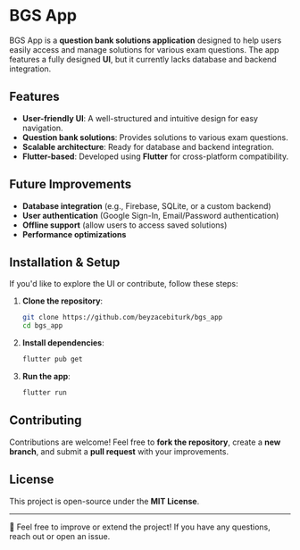 # BGS App

BGS App is a **question bank solutions application** designed to help users easily access and manage solutions for various exam questions. The app features a fully designed **UI**, but it currently lacks database and backend integration.

## Features

- **User-friendly UI**: A well-structured and intuitive design for easy navigation.
- **Question bank solutions**: Provides solutions to various exam questions.
- **Scalable architecture**: Ready for database and backend integration.
- **Flutter-based**: Developed using **Flutter** for cross-platform compatibility.


## Future Improvements

- **Database integration** (e.g., Firebase, SQLite, or a custom backend)
- **User authentication** (Google Sign-In, Email/Password authentication)
- **Offline support** (allow users to access saved solutions)
- **Performance optimizations**

## Installation & Setup

If you'd like to explore the UI or contribute, follow these steps:

1. **Clone the repository**:
   ```sh
   git clone https://github.com/beyzacebiturk/bgs_app
   cd bgs_app
   ```

2. **Install dependencies**:
   ```sh
   flutter pub get
   ```

3. **Run the app**:
   ```sh
   flutter run
   ```

## Contributing

Contributions are welcome! Feel free to **fork the repository**, create a **new branch**, and submit a **pull request** with your improvements.

## License

This project is open-source under the **MIT License**.

---
🚀 Feel free to improve or extend the project! If you have any questions, reach out or open an issue.

